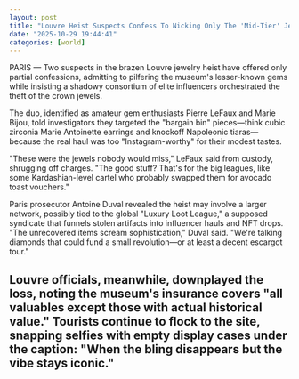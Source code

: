 ```yaml
---
layout: post
title: "Louvre Heist Suspects Confess To Nicking Only The 'Mid-Tier' Jewels, Prosecutor Hints At Plot By High-End Bling Syndicate"
date: "2025-10-29 19:44:41"
categories: [world]
---
```

PARIS — Two suspects in the brazen Louvre jewelry heist have offered only partial confessions, admitting to pilfering the museum's lesser-known gems while insisting a shadowy consortium of elite influencers orchestrated the theft of the crown jewels.

The duo, identified as amateur gem enthusiasts Pierre LeFaux and Marie Bijou, told investigators they targeted the "bargain bin" pieces—think cubic zirconia Marie Antoinette earrings and knockoff Napoleonic tiaras—because the real haul was too "Instagram-worthy" for their modest tastes.

"These were the jewels nobody would miss," LeFaux said from custody, shrugging off charges. "The good stuff? That's for the big leagues, like some Kardashian-level cartel who probably swapped them for avocado toast vouchers."

Paris prosecutor Antoine Duval revealed the heist may involve a larger network, possibly tied to the global "Luxury Loot League," a supposed syndicate that funnels stolen artifacts into influencer hauls and NFT drops. "The unrecovered items scream sophistication," Duval said. "We're talking diamonds that could fund a small revolution—or at least a decent escargot tour."

Louvre officials, meanwhile, downplayed the loss, noting the museum's insurance covers "all valuables except those with actual historical value." Tourists continue to flock to the site, snapping selfies with empty display cases under the caption: "When the bling disappears but the vibe stays iconic."
---